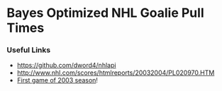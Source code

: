 # Bayes Optimized NHL Goalie Pull Times


### Useful Links
 - https://github.com/dword4/nhlapi
 - http://www.nhl.com/scores/htmlreports/20032004/PL020970.HTM
 - [First game of 2003 season](http://www.nhl.com/scores/htmlreports/20032004/PL020001.HTM)!


